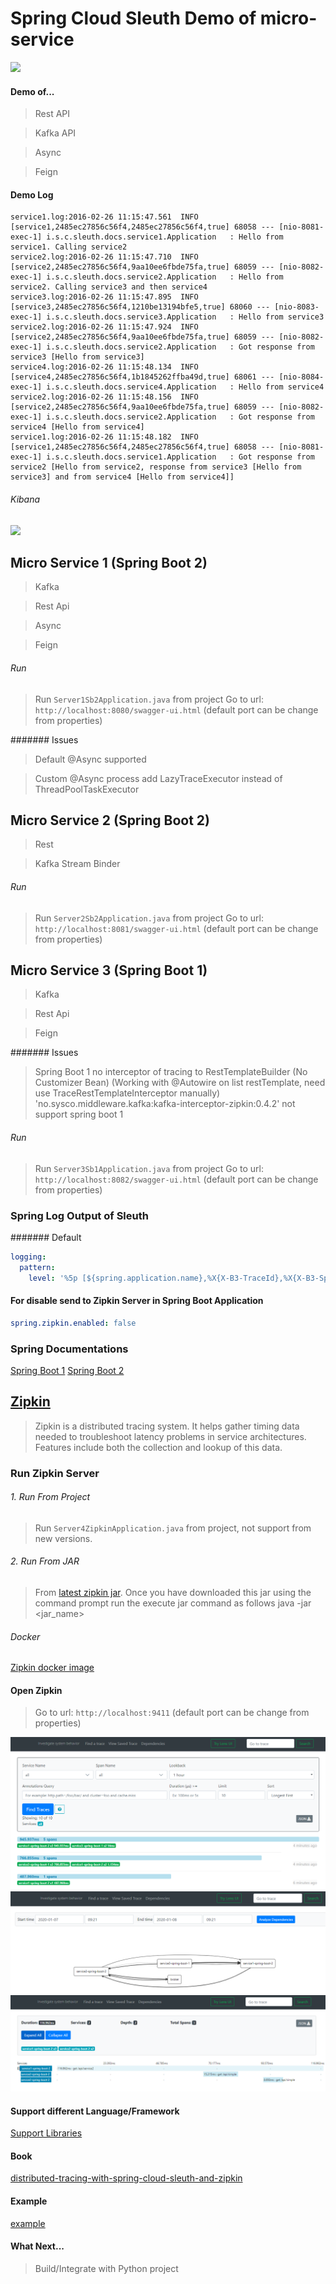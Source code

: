 # Spring Cloud Sleuth Demo of micro-service 

![](https://raw.githubusercontent.com/spring-cloud/spring-cloud-sleuth/master/docs/src/main/asciidoc/images/trace-id.png)

#### Demo of...
> Rest API

> Kafka API

> Async

> Feign

#### Demo Log
```log
service1.log:2016-02-26 11:15:47.561  INFO [service1,2485ec27856c56f4,2485ec27856c56f4,true] 68058 --- [nio-8081-exec-1] i.s.c.sleuth.docs.service1.Application   : Hello from service1. Calling service2
service2.log:2016-02-26 11:15:47.710  INFO [service2,2485ec27856c56f4,9aa10ee6fbde75fa,true] 68059 --- [nio-8082-exec-1] i.s.c.sleuth.docs.service2.Application   : Hello from service2. Calling service3 and then service4
service3.log:2016-02-26 11:15:47.895  INFO [service3,2485ec27856c56f4,1210be13194bfe5,true] 68060 --- [nio-8083-exec-1] i.s.c.sleuth.docs.service3.Application   : Hello from service3
service2.log:2016-02-26 11:15:47.924  INFO [service2,2485ec27856c56f4,9aa10ee6fbde75fa,true] 68059 --- [nio-8082-exec-1] i.s.c.sleuth.docs.service2.Application   : Got response from service3 [Hello from service3]
service4.log:2016-02-26 11:15:48.134  INFO [service4,2485ec27856c56f4,1b1845262ffba49d,true] 68061 --- [nio-8084-exec-1] i.s.c.sleuth.docs.service4.Application   : Hello from service4
service2.log:2016-02-26 11:15:48.156  INFO [service2,2485ec27856c56f4,9aa10ee6fbde75fa,true] 68059 --- [nio-8082-exec-1] i.s.c.sleuth.docs.service2.Application   : Got response from service4 [Hello from service4]
service1.log:2016-02-26 11:15:48.182  INFO [service1,2485ec27856c56f4,2485ec27856c56f4,true] 68058 --- [nio-8081-exec-1] i.s.c.sleuth.docs.service1.Application   : Got response from service2 [Hello from service2, response from service3 [Hello from service3] and from service4 [Hello from service4]]
```
###### Kibana
![](https://raw.githubusercontent.com/spring-cloud/spring-cloud-sleuth/master/docs/src/main/asciidoc/images/kibana.png)

## Micro Service 1 (Spring Boot 2)
> Kafka 

> Rest Api

> Async

> Feign

###### Run
> Run `Server1Sb2Application.java` from project
> Go to url: `http://localhost:8080/swagger-ui.html` (default port can be change from properties)

####### Issues
> Default @Async supported

> Custom @Async process add LazyTraceExecutor instead of ThreadPoolTaskExecutor

## Micro Service 2 (Spring Boot 2)
> Rest

> Kafka Stream Binder

###### Run
> Run `Server2Sb2Application.java` from project
> Go to url: `http://localhost:8081/swagger-ui.html` (default port can be change from properties)

## Micro Service 3 (Spring Boot 1)
> Kafka

> Rest Api

> Feign

####### Issues
> Spring Boot 1 no interceptor of tracing to RestTemplateBuilder (No Customizer Bean) (Working with @Autowire on list restTemplate, need use TraceRestTemplateInterceptor manually)
> 'no.sysco.middleware.kafka:kafka-interceptor-zipkin:0.4.2' not support spring boot 1

###### Run
> Run `Server3Sb1Application.java` from project
> Go to url: `http://localhost:8082/swagger-ui.html` (default port can be change from properties)


### Spring Log Output of Sleuth
####### Default
```yaml
logging:
  pattern:
    level: '%5p [${spring.application.name},%X{X-B3-TraceId},%X{X-B3-SpanId},%X{X-Span-Export}]'
```

#### For disable send to Zipkin Server in Spring Boot Application
```yaml
spring.zipkin.enabled: false
```

### Spring Documentations
[Spring Boot 1](https://cloud.spring.io/spring-cloud-static/spring-cloud-sleuth/1.2.2.RELEASE/)
[Spring Boot 2](https://cloud.spring.io/spring-cloud-sleuth/reference/html/)

## [Zipkin](https://zipkin.io/)
> Zipkin is a distributed tracing system. It helps gather timing data needed to troubleshoot latency problems in service architectures. 
> Features include both the collection and lookup of this data.

### Run Zipkin Server

###### 1. Run From Project
> Run `Server4ZipkinApplication.java` from project, not support from new versions.

###### 2. Run From JAR
> From [latest zipkin jar](https://search.maven.org/remote_content?g=io.zipkin.java&a=zipkin-server&v=LATEST&c=exec). 
> Once you have downloaded this jar using the command prompt run the execute jar command as follows
> java -jar <jar_name>

###### Docker 
[Zipkin docker image](https://hub.docker.com/r/openzipkin/zipkin/) 

#### Open Zipkin
> Go to url: `http://localhost:9411` (default port can be change from properties)

![](./demo/zipkin_find_trace.PNG)
![](./demo/zipkin_dependencies.PNG)
![](./demo/zipkin_go_to_trace.PNG)

#### Support different Language/Framework
[Support Libraries](https://zipkin.io/pages/tracers_instrumentation.html)

#### Book
[distributed-tracing-with-spring-cloud-sleuth-and-zipkin](https://livebook.manning.com/book/exploring-microservice-development/2-chapter-9-distributed-tracing-with-spring-cloud-sleuth-and-zipkin/)

#### Example
[example](https://www.javainuse.com/spring/cloud-sleuth)


#### What Next...
> Build/Integrate with Python project
